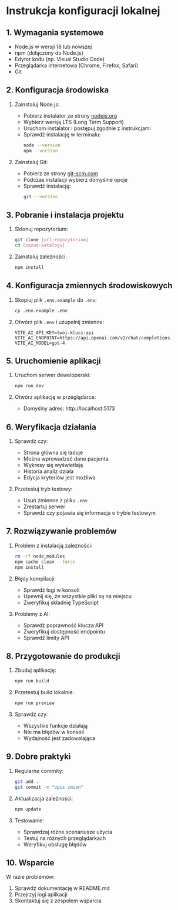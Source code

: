# Instrukcja konfiguracji lokalnej

## 1. Wymagania systemowe

- Node.js w wersji 18 lub nowszej
- npm (dołączony do Node.js)
- Edytor kodu (np. Visual Studio Code)
- Przeglądarka internetowa (Chrome, Firefox, Safari)
- Git

## 2. Konfiguracja środowiska

1. Zainstaluj Node.js:
   - Pobierz instalator ze strony [nodejs.org](https://nodejs.org)
   - Wybierz wersję LTS (Long Term Support)
   - Uruchom instalator i postępuj zgodnie z instrukcjami
   - Sprawdź instalację w terminalu:
     ```bash
     node --version
     npm --version
     ```

2. Zainstaluj Git:
   - Pobierz ze strony [git-scm.com](https://git-scm.com)
   - Podczas instalacji wybierz domyślne opcje
   - Sprawdź instalację:
     ```bash
     git --version
     ```

## 3. Pobranie i instalacja projektu

1. Sklonuj repozytorium:
   ```bash
   git clone [url-repozytorium]
   cd [nazwa-katalogu]
   ```

2. Zainstaluj zależności:
   ```bash
   npm install
   ```

## 4. Konfiguracja zmiennych środowiskowych

1. Skopiuj plik `.env.example` do `.env`:
   ```bash
   cp .env.example .env
   ```

2. Otwórz plik `.env` i uzupełnij zmienne:
   ```
   VITE_AI_API_KEY=twój-klucz-api
   VITE_AI_ENDPOINT=https://api.openai.com/v1/chat/completions
   VITE_AI_MODEL=gpt-4
   ```

## 5. Uruchomienie aplikacji

1. Uruchom serwer deweloperski:
   ```bash
   npm run dev
   ```

2. Otwórz aplikację w przeglądarce:
   - Domyślny adres: http://localhost:5173

## 6. Weryfikacja działania

1. Sprawdź czy:
   - Strona główna się ładuje
   - Można wprowadzać dane pacjenta
   - Wykresy się wyświetlają
   - Historia analiz działa
   - Edycja kryteriów jest możliwa

2. Przetestuj tryb testowy:
   - Usuń zmienne z pliku `.env`
   - Zrestartuj serwer
   - Sprawdź czy pojawia się informacja o trybie testowym

## 7. Rozwiązywanie problemów

1. Problem z instalacją zależności:
   ```bash
   rm -rf node_modules
   npm cache clean --force
   npm install
   ```

2. Błędy kompilacji:
   - Sprawdź logi w konsoli
   - Upewnij się, że wszystkie pliki są na miejscu
   - Zweryfikuj składnię TypeScript

3. Problemy z AI:
   - Sprawdź poprawność klucza API
   - Zweryfikuj dostępność endpointu
   - Sprawdź limity API

## 8. Przygotowanie do produkcji

1. Zbuduj aplikację:
   ```bash
   npm run build
   ```

2. Przetestuj build lokalnie:
   ```bash
   npm run preview
   ```

3. Sprawdź czy:
   - Wszystkie funkcje działają
   - Nie ma błędów w konsoli
   - Wydajność jest zadowalająca

## 9. Dobre praktyki

1. Regularne commity:
   ```bash
   git add .
   git commit -m "opis zmian"
   ```

2. Aktualizacja zależności:
   ```bash
   npm update
   ```

3. Testowanie:
   - Sprawdzaj różne scenariusze użycia
   - Testuj na różnych przeglądarkach
   - Weryfikuj obsługę błędów

## 10. Wsparcie

W razie problemów:
1. Sprawdź dokumentację w README.md
2. Przejrzyj logi aplikacji
3. Skontaktuj się z zespołem wsparcia